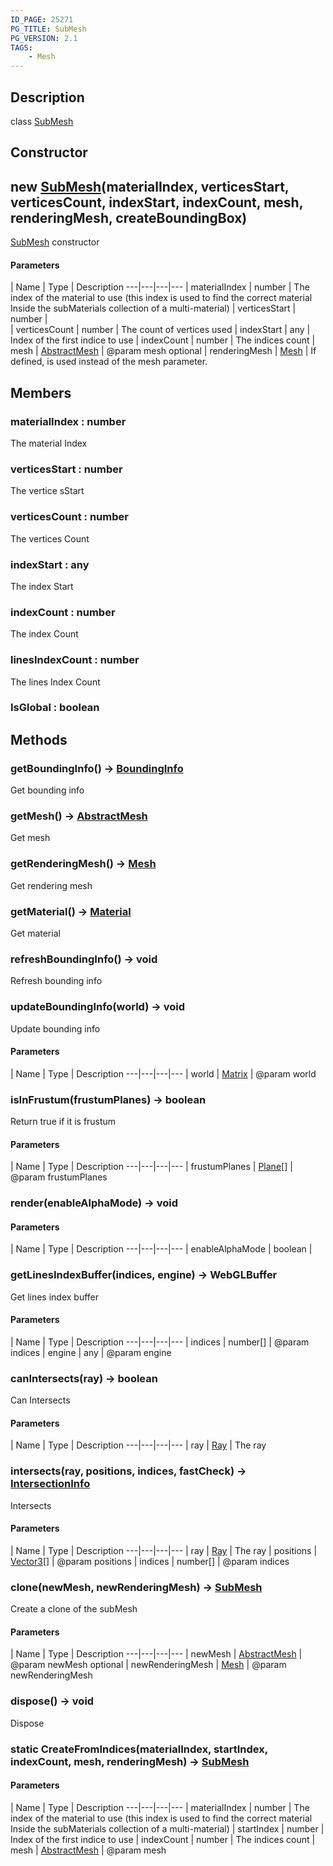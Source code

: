 ```yaml
---
ID_PAGE: 25271
PG_TITLE: SubMesh
PG_VERSION: 2.1
TAGS:
    - Mesh
---
```

## Description

class [SubMesh](/classes/2.4/SubMesh)



## Constructor

## new [SubMesh](/classes/2.4/SubMesh)(materialIndex, verticesStart, verticesCount, indexStart, indexCount, mesh, renderingMesh, createBoundingBox)

[SubMesh](/classes/2.4/SubMesh) constructor

#### Parameters
 | Name | Type | Description
---|---|---|---
 | materialIndex | number |    The index of the material to use (this index is used to find the correct material Inside the subMaterials collection of a multi-material)
 | verticesStart | number |    
 | verticesCount | number |    The count of vertices used
 | indexStart | any |    Index of the first indice to use
 | indexCount | number |    The indices count
 | mesh | [AbstractMesh](/classes/2.4/AbstractMesh) |    @param mesh
optional | renderingMesh | [Mesh](/classes/2.4/Mesh) |    If defined, is used instead of the mesh parameter.
## Members

### materialIndex : number

The material Index

### verticesStart : number

The vertice sStart

### verticesCount : number

The vertices Count

### indexStart : any

The index Start

### indexCount : number

The index Count

### linesIndexCount : number

The lines Index Count

### IsGlobal : boolean



## Methods

### getBoundingInfo() &rarr; [BoundingInfo](/classes/2.4/BoundingInfo)

Get bounding info
### getMesh() &rarr; [AbstractMesh](/classes/2.4/AbstractMesh)

Get mesh
### getRenderingMesh() &rarr; [Mesh](/classes/2.4/Mesh)

Get rendering mesh
### getMaterial() &rarr; [Material](/classes/2.4/Material)

Get material
### refreshBoundingInfo() &rarr; void

Refresh bounding info
### updateBoundingInfo(world) &rarr; void

Update bounding info

#### Parameters
 | Name | Type | Description
---|---|---|---
 | world | [Matrix](/classes/2.4/Matrix) |    @param world

### isInFrustum(frustumPlanes) &rarr; boolean

Return true if it is frustum

#### Parameters
 | Name | Type | Description
---|---|---|---
 | frustumPlanes | [Plane](/classes/2.4/Plane)[] |    @param frustumPlanes

### render(enableAlphaMode) &rarr; void



#### Parameters
 | Name | Type | Description
---|---|---|---
 | enableAlphaMode | boolean |   

### getLinesIndexBuffer(indices, engine) &rarr; WebGLBuffer

Get lines index buffer

#### Parameters
 | Name | Type | Description
---|---|---|---
 | indices | number[] |    @param indices
 | engine | any |    @param engine
### canIntersects(ray) &rarr; boolean

Can Intersects

#### Parameters
 | Name | Type | Description
---|---|---|---
 | ray | [Ray](/classes/2.4/Ray) |    The ray

### intersects(ray, positions, indices, fastCheck) &rarr; [IntersectionInfo](/classes/2.4/IntersectionInfo)

Intersects

#### Parameters
 | Name | Type | Description
---|---|---|---
 | ray | [Ray](/classes/2.4/Ray) |    The ray
 | positions | [Vector3](/classes/2.4/Vector3)[] |    @param positions
 | indices | number[] |    @param indices
### clone(newMesh, newRenderingMesh) &rarr; [SubMesh](/classes/2.4/SubMesh)

Create a clone of the subMesh

#### Parameters
 | Name | Type | Description
---|---|---|---
 | newMesh | [AbstractMesh](/classes/2.4/AbstractMesh) |    @param newMesh
optional | newRenderingMesh | [Mesh](/classes/2.4/Mesh) |    @param newRenderingMesh
### dispose() &rarr; void

Dispose
### static CreateFromIndices(materialIndex, startIndex, indexCount, mesh, renderingMesh) &rarr; [SubMesh](/classes/2.4/SubMesh)



#### Parameters
 | Name | Type | Description
---|---|---|---
 | materialIndex | number |    The index of the material to use (this index is used to find the correct material Inside the subMaterials collection of a multi-material)
 | startIndex | number |    Index of the first indice to use
 | indexCount | number |    The indices count
 | mesh | [AbstractMesh](/classes/2.4/AbstractMesh) |    @param mesh
